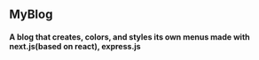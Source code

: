 ## MyBlog

#### A blog that creates, colors, and styles its own menus made with next.js(based on react), express.js
